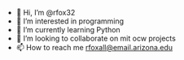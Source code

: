 - 👋 Hi, I’m @rfox32
- 👀 I’m interested in programming 
- 🌱 I’m currently learning Python
- 💞️ I’m looking to collaborate on mit ocw projects
- 📫 How to reach me rfoxall@email.arizona.edu

<!---
rfox32/rfox32 is a ✨ special ✨ repository because its `README.md` (this file) appears on your GitHub profile.
You can click the Preview link to take a look at your changes.
--->
